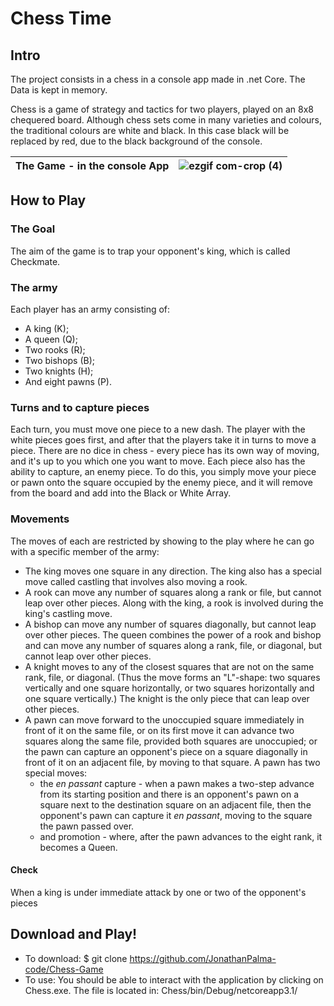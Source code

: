 # Chess Time

## Intro

The project consists in a chess in a console app made in .net Core. The Data is kept in memory.

Chess is a game of strategy and tactics for two players, played on an 8x8 chequered board. Although chess sets come in many varieties and colours, the traditional colours are white and black. In this case black will be replaced by red, due to the black background of the console.


| The Game - in the console App |![ezgif com-crop (4)](https://user-images.githubusercontent.com/55409351/77004281-bc91d800-6956-11ea-841d-997f31cca78a.gif)|
| -------- | -------- |
## How to Play
### The Goal
The aim of the game is to trap your opponent's king, which is called Checkmate. 

### The army
Each player has an army consisting of:
* A king (K); 
* A queen (Q); 
* Two rooks (R); 
* Two bishops (B); 
* Two knights (H); 
* And eight pawns (P).

### Turns and to capture pieces
Each turn, you must move one piece to a new dash. The player with the white pieces goes first, and after that the players take it in turns to move a piece. There are no dice in chess - every piece has its own way of moving, and it's up to you which one you want to move. Each piece also has the ability to capture, an enemy piece. To do this, you simply move your piece or pawn onto the square occupied by the enemy piece, and it will remove from the board and add into the Black or White Array.

### Movements
The moves of each are restricted by showing to the play where he can go with a specific member of the army:
* The king moves one square in any direction. The king also has a special move called castling that involves also moving a rook.
* A rook can move any number of squares along a rank or file, but cannot leap over other pieces. Along with the king, a rook is involved during the king's castling move.
* A bishop can move any number of squares diagonally, but cannot leap over other pieces.
The queen combines the power of a rook and bishop and can move any number of squares along a rank, file, or diagonal, but cannot leap over other pieces.
* A knight moves to any of the closest squares that are not on the same rank, file, or diagonal. (Thus the move forms an "L"-shape: two squares vertically and one square horizontally, or two squares horizontally and one square vertically.) The knight is the only piece that can leap over other pieces.
* A pawn can move forward to the unoccupied square immediately in front of it on the same file, or on its first move it can advance two squares along the same file, provided both squares are unoccupied; or the pawn can capture an opponent's piece on a square diagonally in front of it on an adjacent file, by moving to that square. A pawn has two special moves: 
  * the *en passant* capture - when a pawn makes a two-step advance from its starting position and there is an opponent's pawn on a square next to the destination square on an adjacent file, then the opponent's pawn can capture it *en passant*, moving to the square the pawn passed over.
  * and promotion - where, after the pawn advances to the eight rank, it becomes a Queen.

#### Check
When a king is under immediate attack by one or two of the opponent's pieces

## Download and Play!

* To download: $ git clone https://github.com/JonathanPalma-code/Chess-Game
* To use: You should be able to interact with the application by clicking on Chess.exe. The file is located in: Chess/bin/Debug/netcoreapp3.1/

